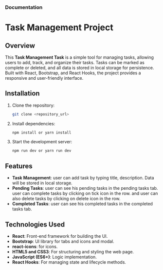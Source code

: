 ### Documentation

# Task Management Project

## Overview

This **Task Management Task** is a simple tool for managing tasks, allowing users to add, track, and organize their tasks. Tasks can be marked as complete or deleted, and all data is stored in local storage for persistence. Built with React, Bootstrap, and React Hooks, the project provides a responsive and user-friendly interface.

## Installation

1. Clone the repository:

   ```bash
   git clone <repository_url>
   ```

2. Install dependencies:

   ```bash
   npm install or yarn install
   ```

3. Start the development server:
   ```bash
   npm run dev or yarn run dev
   ```

## Features

- **Task Management**: user can add task by typing title, description. Data will be stored in local storage.
- **Pending Tasks**: user can see his pending tasks in the pending tasks tab. user can complete tasks by clicking on tick icon in the row. and user can also delete tasks by clicking on delete icon in the row.
- **Completed Tasks**: user can see his completed tasks in the completed tasks tab.

## Technologies Used

- **React**: Front-end framework for building the UI.
- **Bootstrap**: UI library for tabs and icons and modal.
- **react-icons**: for icons.
- **HTML5 and CSS3**: For structuring and styling the web page.
- **JavaScript (ES6+)**: Logic implementation.
- **React Hooks**: For managing state and lifecycle methods.
